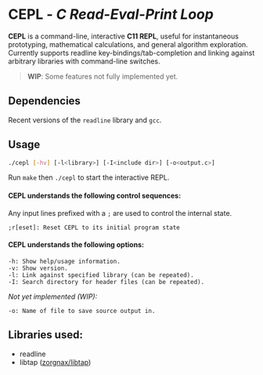 # CEPL - *C Read-Eval-Print Loop*

**CEPL** is a command-line, interactive **C11 REPL**, useful
for instantaneous prototyping, mathematical calculations, and
general algorithm exploration. Currently supports readline
key-bindings/tab-completion and linking against arbitrary
libraries with command-line switches.

> **WIP**: Some features not fully implemented yet.

## Dependencies

Recent versions of the `readline` library and `gcc`.

## Usage
```bash
./cepl [-hv] [-l<library>] [-I<include dir>] [-o<output.c>]
```

Run `make` then `./cepl` to start the interactive REPL.

#### CEPL understands the following control sequences:

Any input lines prefixed with a `;` are used to control the internal state.

	;r[eset]: Reset CEPL to its initial program state

#### CEPL understands the following options:

	-h: Show help/usage information.
	-v: Show version.
	-l: Link against specified library (can be repeated).
	-I: Search directory for header files (can be repeated).

_Not yet implemented (WIP):_

	-o: Name of file to save source output in.

## Libraries used:

* readline
* libtap ([zorgnax/libtap](https://github.com/zorgnax/libtap))
